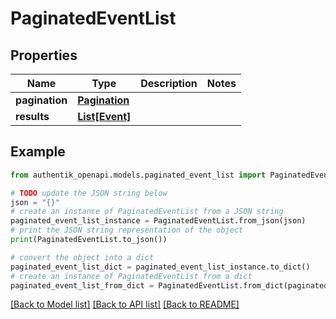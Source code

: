 # PaginatedEventList


## Properties

Name | Type | Description | Notes
------------ | ------------- | ------------- | -------------
**pagination** | [**Pagination**](Pagination.md) |  | 
**results** | [**List[Event]**](Event.md) |  | 

## Example

```python
from authentik_openapi.models.paginated_event_list import PaginatedEventList

# TODO update the JSON string below
json = "{}"
# create an instance of PaginatedEventList from a JSON string
paginated_event_list_instance = PaginatedEventList.from_json(json)
# print the JSON string representation of the object
print(PaginatedEventList.to_json())

# convert the object into a dict
paginated_event_list_dict = paginated_event_list_instance.to_dict()
# create an instance of PaginatedEventList from a dict
paginated_event_list_from_dict = PaginatedEventList.from_dict(paginated_event_list_dict)
```
[[Back to Model list]](../README.md#documentation-for-models) [[Back to API list]](../README.md#documentation-for-api-endpoints) [[Back to README]](../README.md)



